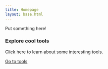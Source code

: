 ```yaml
---
title: Homepage
layout: base.html
---
```

Put something here!

<article>
    <h3>Explore cool tools</h3>
    <p>Click here to learn about some interesting tools.</p>
    <a href="/tool" role="button">Go to tools</a>
</article>